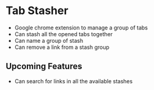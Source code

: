 # Tab Stasher

- Google chrome extension to manage a group of tabs
- Can stash all the opened tabs together
- Can name a group of stash
- Can remove a link from a stash group

## Upcoming Features
- Can search for links in all the available stashes
